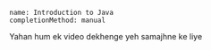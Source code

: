 ```ngMeta
name: Introduction to Java
completionMethod: manual
```

Yahan hum ek video dekhenge yeh samajhne ke liye 
